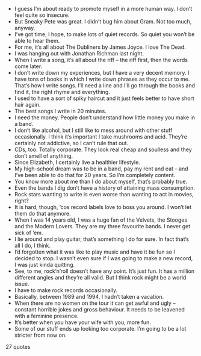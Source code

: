  - I guess I’m about ready to promote myself in a more human way. I don’t feel quite so insecure.
 - But Sneaky Pete was great. I didn’t bug him about Gram. Not too much, anyway.
 - I’ve got time, I hope, to make lots of quiet records. So quiet you won’t be able to hear them.
 - For me, it’s all about The Dubliners by James Joyce. I love The Dead.
 - I was hanging out with Jonathan Richman last night.
 - When I write a song, it’s all about the riff – the riff first, then the words come later.
 - I don’t write down my experiences, but I have a very decent memory. I have tons of books in which I write down phrases as they occur to me. That’s how I write songs. I’ll need a line and I’ll go through the books and find it, the right rhyme and everything.
 - I used to have a sort of spiky haircut and it just feels better to have short hair again.
 - The best songs I write in 20 minutes.
 - I need the money. People don’t understand how little money you make in a band.
 - I don’t like alcohol, but I still like to mess around with other stuff occasionally. I think it’s important I take mushrooms and acid. They’re certainly not addictive, so I can’t rule that out.
 - CDs, too. Totally corporate. They look real cheap and soulless and they don’t smell of anything.
 - Since Elizabeth, I certainly live a healthier lifestyle.
 - My high-school dream was to be in a band, pay my rent and eat – and I’ve been able to do that for 20 years. So I’m completely content.
 - You know more about me than I do about myself, that’s probably true.
 - Even the bands I dig don’t have a history of attaining mass consumption.
 - Rock stars wanting to write is even worse than wanting to act in movies, right?
 - It is hard, though, ’cos record labels love to boss you around. I won’t let them do that anymore.
 - When I was 14 years old, I was a huge fan of the Velvets, the Stooges and the Modern Lovers. They are my three favourite bands. I never get sick of ’em.
 - I lie around and play guitar, that’s something I do for sure. In fact that’s all I do, I think.
 - I’d forgotten what it was like to play music and have it be fun so I decided to stop. I wasn’t even sure if I was going to make a new record, I was just kinda quitting.
 - See, to me, rock’n’roll doesn’t have any point. It’s just fun. It has a million different angles and they’re all valid. But I think rock might be a world issue.
 - I have to make rock records occasionally.
 - Basically, between 1989 and 1994, I hadn’t taken a vacation.
 - When there are no women on the tour it can get awful and ugly – constant horrible jokes and gross behaviour. It needs to be leavened with a feminine presence.
 - It’s better when you have your wife with you, more fun.
 - Some of our stuff ends up looking too corporate. I’m going to be a lot stricter from now on.

27 quotes